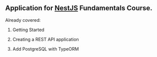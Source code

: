 ## Application for <a href="https://nestjs.org">NestJS</a> Fundamentals Course.

Already covered:

1. Getting Started

2. Creating a REST API application

3. Add PostgreSQL with TypeORM